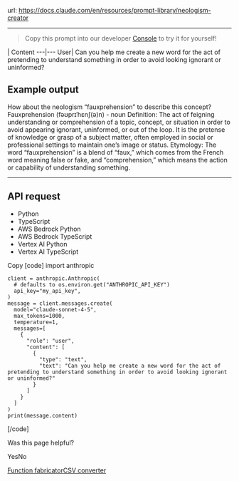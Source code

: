 url: https://docs.claude.com/en/resources/prompt-library/neologism-creator

---

> Copy this prompt into our developer [Console](https://console.anthropic.com/dashboard) to try it for yourself\!

| Content
---|---
User| Can you help me create a new word for the act of pretending to understand something in order to avoid looking ignorant or uninformed?

## Example output

How about the neologism “fauxprehension” to describe this concept? Fauxprehension \(fəʊprɪˈhɛnʃ\(ə\)n\) - noun
Definition: The act of feigning understanding or comprehension of a topic, concept, or situation in order to avoid appearing ignorant, uninformed, or out of the loop. It is the pretense of knowledge or grasp of a subject matter, often employed in social or professional settings to maintain one’s image or status. Etymology: The word “fauxprehension” is a blend of “faux,” which comes from the French word meaning false or fake, and “comprehension,” which means the action or capability of understanding something.

* * *

## API request

  * Python
  * TypeScript
  * AWS Bedrock Python
  * AWS Bedrock TypeScript
  * Vertex AI Python
  * Vertex AI TypeScript

Copy
[code]
    import anthropic

    client = anthropic.Anthropic(
      # defaults to os.environ.get("ANTHROPIC_API_KEY")
      api_key="my_api_key",
    )
    message = client.messages.create(
      model="claude-sonnet-4-5",
      max_tokens=1000,
      temperature=1,
      messages=[
        {
          "role": "user",
          "content": [
            {
              "type": "text",
              "text": "Can you help me create a new word for the act of pretending to understand something in order to avoid looking ignorant or uninformed?"
            }
          ]
        }
      ]
    )
    print(message.content)

[/code]

Was this page helpful?

YesNo

[Function fabricator](/en/resources/prompt-library/function-fabricator)[CSV converter](/en/resources/prompt-library/csv-converter)
